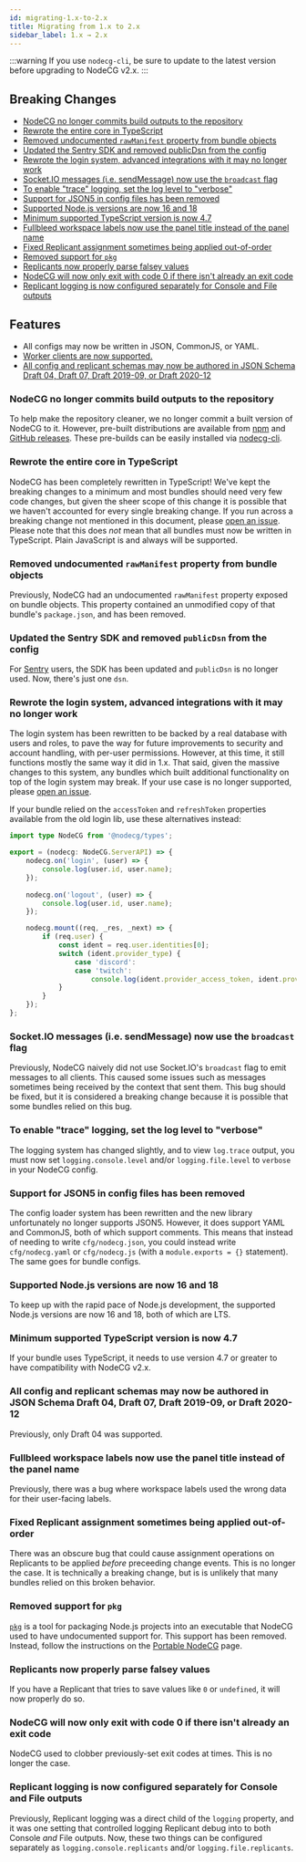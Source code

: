 ```yaml
---
id: migrating-1.x-to-2.x
title: Migrating from 1.x to 2.x
sidebar_label: 1.x → 2.x
---
```


:::warning
If you use `nodecg-cli`, be sure to update to the latest version before upgrading to NodeCG v2.x.
:::

## Breaking Changes

- [NodeCG no longer commits build outputs to the repository](#nodecg-no-longer-commits-build-outputs-to-the-repository)
- [Rewrote the entire core in TypeScript](#rewrote-the-entire-core-in-typescript)
- [Removed undocumented `rawManifest` property from bundle objects](#removed-undocumented-rawmanifest-property-from-bundle-objects)
- [Updated the Sentry SDK and removed publicDsn from the config](#updated-the-sentry-sdk-and-removed-publicdsn-from-the-config)
- [Rewrote the login system, advanced integrations with it may no longer work](#rewrote-the-login-system-advanced-integrations-with-it-may-no-longer-work)
- [Socket.IO messages (i.e. sendMessage) now use the `broadcast` flag](#socketio-messages-ie-sendmessage-now-use-the-broadcast-flag)
- [To enable "trace" logging, set the log level to "verbose"](#to-enable-trace-logging-set-the-log-level-to-verbose)
- [Support for JSON5 in config files has been removed](#support-for-json5-in-config-files-has-been-removed)
- [Supported Node.js versions are now 16 and 18](#supported-nodejs-versions-are-now-16-and-18)
- [Minimum supported TypeScript version is now 4.7](#minimum-supported-typescript-version-is-now-47)
- [Fullbleed workspace labels now use the panel title instead of the panel name](#fullbleed-workspace-labels-now-use-the-panel-title-instead-of-the-panel-name)
- [Fixed Replicant assignment sometimes being applied out-of-order](#fixed-replicant-assignment-sometimes-being-applied-out-of-order)
- [Removed support for `pkg`](#removed-support-for-pkg)
- [Replicants now properly parse falsey values](#replicants-now-properly-parse-falsey-values)
- [NodeCG will now only exit with code 0 if there isn't already an exit code](#nodecg-will-now-only-exit-with-code-0-if-there-isnt-already-an-exit-code)
- [Replicant logging is now configured separately for Console and File outputs](#replicant-logging-is-now-configured-separately-for-console-and-file-outputs)

## Features
- All configs may now be written in JSON, CommonJS, or YAML.
- [Worker clients are now supported.](https://developer.mozilla.org/en-US/docs/Web/API/Web_Workers_API)
- [All config and replicant schemas may now be authored in JSON Schema Draft 04, Draft 07, Draft 2019-09, or Draft 2020-12](#all-config-and-replicant-schemas-may-now-be-authored-in-json-schema-draft-04-draft-07-draft-2019-09-or-draft-2020-12)

### NodeCG no longer commits build outputs to the repository

To help make the repository cleaner, we no longer commit a built version of NodeCG to it. However, pre-built distributions are available from [npm](https://www.npmjs.com/package/nodecg) and [GitHub releases](https://github.com/nodecg/nodecg/releases). These pre-builds can be easily installed via [nodecg-cli](https://github.com/nodecg/nodecg-cli).

### Rewrote the entire core in TypeScript

NodeCG has been completely rewritten in TypeScript! We've kept the breaking changes to a minimum and most bundles should need very few code changes, but given the sheer scope of this change it is possible that we haven't accounted for every single breaking change. If you run across a breaking change not mentioned in this document, please [open an issue](https://github.com/nodecg/docs/issues). Please note that this does *not* mean that all bundles must now be written in TypeScript. Plain JavaScript is and always will be supported.

### Removed undocumented `rawManifest` property from bundle objects

Previously, NodeCG had an undocumented `rawManifest` property exposed on bundle objects. This property contained an unmodified copy of that bundle's `package.json`, and has been removed.

### Updated the Sentry SDK and removed `publicDsn` from the config

For [Sentry](https://sentry.io/) users, the SDK has been updated and `publicDsn` is no longer used. Now, there's just one `dsn`.

### Rewrote the login system, advanced integrations with it may no longer work

The login system has been rewritten to be backed by a real database with users and roles, to pave the way for future improvements to security and account handling, with per-user permissions. However, at this time, it still functions mostly the same way it did in 1.x. That said, given the massive changes to this system, any bundles which built additional functionality on top of the login system may break. If your use case is no longer supported, please [open an issue](https://github.com/nodecg/nodecg/issues).

If your bundle relied on the `accessToken` and `refreshToken` properties available from the old login lib, use these alternatives instead:

```ts
import type NodeCG from '@nodecg/types';

export = (nodecg: NodeCG.ServerAPI) => {
	nodecg.on('login', (user) => {
		console.log(user.id, user.name);
	});
	
	nodecg.on('logout', (user) => {
		console.log(user.id, user.name);
	});

	nodecg.mount((req, _res, _next) => {
		if (req.user) {
			const ident = req.user.identities[0];
			switch (ident.provider_type) {
				case 'discord':
				case 'twitch':
					console.log(ident.provider_access_token, ident.provider_refresh_token);
			}
		}
	});
};
```

### Socket.IO messages (i.e. sendMessage) now use the `broadcast` flag

Previously, NodeCG naively did not use Socket.IO's `broadcast` flag to emit messages to all clients. This caused some issues such as messages sometimes being received by the context that sent them. This bug should be fixed, but it is considered a breaking change because it is possible that some bundles relied on this bug.

### To enable "trace" logging, set the log level to "verbose"

The logging system has changed slightly, and to view `log.trace` output, you must now set `logging.console.level` and/or `logging.file.level` to `verbose` in your NodeCG config.

### Support for JSON5 in config files has been removed

The config loader system has been rewritten and the new library unfortunately no longer supports JSON5. However, it does support YAML and CommonJS, both of which support comments. This means that instead of needing to write `cfg/nodecg.json`, you could instead write `cfg/nodecg.yaml` or `cfg/nodecg.js` (with a `module.exports = {}` statement). The same goes for bundle configs.

### Supported Node.js versions are now 16 and 18

To keep up with the rapid pace of Node.js development, the supported Node.js versions are now 16 and 18, both of which are LTS.

### Minimum supported TypeScript version is now 4.7

If your bundle uses TypeScript, it needs to use version 4.7 or greater to have compatibility with NodeCG v2.x.

### All config and replicant schemas may now be authored in JSON Schema Draft 04, Draft 07, Draft 2019-09, or Draft 2020-12

Previously, only Draft 04 was supported.

### Fullbleed workspace labels now use the panel title instead of the panel name
Previously, there was a bug where workspace labels used the wrong data for their user-facing labels.

### Fixed Replicant assignment sometimes being applied out-of-order
There was an obscure bug that could cause assignment operations on Replicants to be applied _before_ preceeding change events. This is no longer the case. It is technically a breaking change, but is is unlikely that many bundles relied on this broken behavior.

### Removed support for `pkg`
[`pkg`](https://github.com/vercel/pkg) is a tool for packaging Node.js projects into an executable that NodeCG used to have undocumented support for. This support has been removed. Instead, follow the instructions on the [Portable NodeCG](../portable-nodecg) page.

### Replicants now properly parse falsey values
If you have a Replicant that tries to save values like `0` or `undefined`, it will now properly do so.

### NodeCG will now only exit with code 0 if there isn't already an exit code
NodeCG used to clobber previously-set exit codes at times. This is no longer the case.

### Replicant logging is now configured separately for Console and File outputs
Previously, Replicant logging was a direct child of the `logging` property, and it was one setting that controlled logging Replicant debug into to both Console *and* File outputs. Now, these two things can be configured separately as `logging.console.replicants` and/or `logging.file.replicants`.
